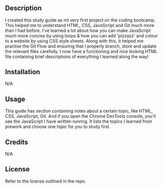 # <Your-Project-Title>

## Description
I created this study guide as mt very first project on the coding bootcamp. This helped me to understand HTML, CSS, JavaScript and Git much more than I had before. I've learned a lot about how you can make JavaScript much more concise by using loops & how you can add 'pizzazz' and colour to a website by using CSS style sheets. Along with this, it helped me practise the Git Flow and ensuring that I properly branch, store and update the relevant files carefully. I now have a functioning and nice looking HTML file containing brief descriptions of everything I learned along the way!

## Installation

N/A

## Usage

This guide has section containing notes about a certain topic, like HTML, CSS, JavaScript, Git. And if you open the Chrome DevTools console, you'll see the JavaScript I have written runnng. It lists the topics I learned from prework and choose one topic for you to study first.

## Credits

N/A

## License

Refer to the license outlined in the repo.